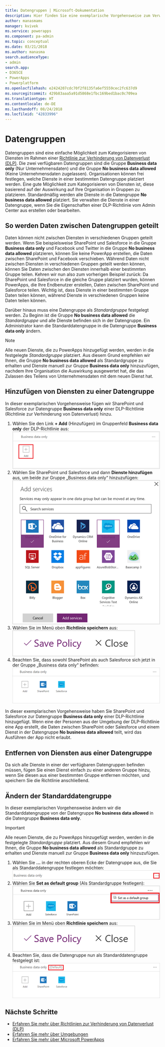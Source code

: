 ```yaml
---
title: Datengruppen | Microsoft-Dokumentation
description: Hier finden Sie eine exemplarische Vorgehensweise zum Verwenden von Datengruppen in PowerApps.
author: manasmams
manager: kvivek
ms.service: powerapps
ms.component: pa-admin
ms.topic: conceptual
ms.date: 03/21/2018
ms.author: manasma
search.audienceType:
- admin
search.app:
- D365CE
- PowerApps
- Powerplatform
ms.openlocfilehash: e2424207cdc70f2f8135fa6ef5559cec2fc637d9
ms.sourcegitcommit: 429b83aaa5a91d5868e1fbc169bed1bac0c709ea
ms.translationtype: HT
ms.contentlocale: de-DE
ms.lasthandoff: 08/24/2018
ms.locfileid: "42833996"
---
```

# <a name="data-groups"></a>Datengruppen
Datengruppen sind eine einfache Möglichkeit zum Kategorisieren von Diensten im Rahmen einer [Richtlinie zur Verhinderung von Datenverlust (DLP)](prevent-data-loss.md). Die zwei verfügbaren Datengruppen sind die Gruppe **Business data only** (Nur Unternehmensdaten) und die Gruppe **No business data allowed** (Keine Unternehmensdaten zugelassen). Organisationen können frei festlegen, welche Dienste in einer bestimmten Datengruppe platziert werden. Eine gute Möglichkeit zum Kategorisieren von Diensten ist, diese basierend auf der Auswirkung auf Ihre Organisation in Gruppen zu platzieren. Standardmäßig werden alle Dienste in die Datengruppe **No business data allowed** platziert. Sie verwalten die Dienste in einer Datengruppe, wenn Sie die Eigenschaften einer DLP-Richtlinie vom Admin Center aus erstellen oder bearbeiten.

## <a name="how-data-is-shared-between-data-groups"></a>So werden Daten zwischen Datengruppen geteilt
Daten können nicht zwischen Diensten in verschiedenen Gruppen geteilt werden. Wenn Sie beispielsweise SharePoint und Salesforce in die Gruppe **Business data only** und Facebook und Twitter in die Gruppe **No business data allowed** platzieren, können Sie keine PowerApp erstellen, die Daten zwischen SharePoint und Facebook verschieben. Während Daten nicht zwischen Diensten in verschiedenen Gruppen geteilt werden können, können Sie Daten zwischen den Diensten innerhalb einer bestimmten Gruppe teilen. Kehren wir nun also zum vorherigen Beispiel zurück: Da SharePoint und Salesforce in die gleiche Gruppe platziert wurden, können PowerApps, die Ihre Endbenutzer erstellen, Daten zwischen SharePoint und Salesforce teilen. Wichtig ist, dass Dienste in einer bestimmten Gruppe Daten teilen können, während Dienste in verschiedenen Gruppen keine Daten teilen können.

Darüber hinaus muss eine Datengruppe als *Standardgruppe* festgelegt werden. Zu Beginn ist die Gruppe **No business data allowed** die *Standardgruppe* und alle Dienste befinden sich in der Datengruppe. Ein Administrator kann die Standarddatengruppe in die Datengruppe **Business data only** ändern. 

> [!NOTE]
> Alle neuen Dienste, die zu PowerApps hinzugefügt werden, werden in die festgelegte *Standardgruppe* platziert. Aus diesem Grund empfehlen wir Ihnen, die Gruppe **No business data allowed** als Standardgruppe zu erhalten und Dienste manuell zur Gruppe **Business data only** hinzuzufügen, nachdem Ihre Organisation die Auswirkung ausgewertet hat, die das Zulassen des Teilens von Unternehmensdaten mit dem neuen Dienst hat.

## <a name="add-services-to-a-data-group"></a>Hinzufügen von Diensten zu einer Datengruppe
In dieser exemplarischen Vorgehensweise fügen wir SharePoint und Salesforce zur Datengruppe **Business data only** einer DLP-Richtlinie (Richtlinie zur Verhinderung von Datenverlust) hinzu.

1. Wählen Sie den Link **+ Add** (Hinzufügen) im Gruppenfeld **Business data only** der DLP-Richtlinie aus:    
   ![Bild hinzufügen](./media/introduction-to-data-groups/add-to-data-group-1.png)  
2. Wählen Sie SharePoint und Salesforce und dann **Dienste hinzufügen** aus, um beide zur Gruppe „Business data only“ hinzuzufügen:    
   ![Bild „Dienste hinzufügen“](./media/introduction-to-data-groups/add-to-data-group-2.png)  
3. Wählen Sie im Menü oben **Richtlinie speichern** aus:  
   ![Richtlinie speichern](./media/introduction-to-data-groups/add-to-data-group-4.png)
4. Beachten Sie, dass sowohl SharePoint als auch Salesforce sich jetzt in der Gruppe „Business data only“ befinden:  
   ![aktualisierte Gruppe „Business data only“](./media/introduction-to-data-groups/add-to-data-group-3.png)   

In dieser exemplarischen Vorgehensweise haben Sie SharePoint und Salesforce zur Datengruppe **Business data only** einer DLP-Richtlinie hinzugefügt. Wenn eine der Personen aus der Umgebung der DLP-Richtlinie eine App erstellt, die Daten zwischen SharePoint oder Salesforce und einem Dienst in der Datengruppe **No business data allowed** teilt, wird das Ausführen der App nicht erlaubt.

## <a name="remove-services-from-a-data-group"></a>Entfernen von Diensten aus einer Datengruppe
Da sich alle Dienste in einer der verfügbaren Datengruppen befinden müssen, fügen Sie einen Dienst einfach zu einer anderen Gruppe hinzu, wenn Sie diesen aus einer bestimmten Gruppe entfernen möchten, und speichern Sie die Richtlinie anschließend.  

## <a name="change-the-default-data-group"></a>Ändern der Standarddatengruppe
In dieser exemplarischen Vorgehensweise ändern wir die Standarddatengruppe von der Datengruppe **No business data allowed** in die Datengruppe **Business data only**.  

> [!IMPORTANT]
> Alle neuen Dienste, die zu PowerApps hinzugefügt werden, werden in die festgelegte *Standardgruppe* platziert. Aus diesem Grund empfehlen wir Ihnen, die Gruppe **No business data allowed** als Standardgruppe zu erhalten und Dienste manuell zur Gruppe **Business data only** hinzuzufügen.

1. Wählen Sie **...** in der rechten oberen Ecke der Datengruppe aus, die Sie als Standarddatengruppe festlegen möchten:    
   ![Ändern der Standardgruppe](./media/introduction-to-data-groups/default-data-group-0.png)  
2. Wählen Sie **Set as default group** (Als Standardgruppe festlegen):  
   ![Ändern der Standardgruppe](./media/introduction-to-data-groups/default-data-group-1.png)   
3. Wählen Sie im Menü oben **Richtlinie speichern** aus:  
   ![Ändern der Standardgruppe](./media/introduction-to-data-groups/add-to-data-group-4.png)
4. Beachten Sie, dass die Datengruppe nun als Standarddatengruppe festgelegt ist:  
   ![Ändern der Standardgruppe](./media/introduction-to-data-groups/default-data-group-2.png)   

## <a name="next-steps"></a>Nächste Schritte
* [Erfahren Sie mehr über Richtlinien zur Verhinderung von Datenverlust (DLP)](prevent-data-loss.md)
* [Erfahren Sie mehr über Umgebungen](environments-overview.md)
* [Erfahren Sie mehr über Microsoft PowerApps](../maker/canvas-apps/getting-started.md)
